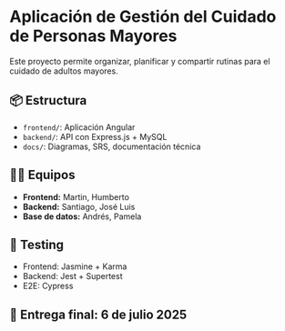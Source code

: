 # Aplicación de Gestión del Cuidado de Personas Mayores

Este proyecto permite organizar, planificar y compartir rutinas para el cuidado de adultos mayores.

## 📦 Estructura

- `frontend/`: Aplicación Angular
- `backend/`: API con Express.js + MySQL
- `docs/`: Diagramas, SRS, documentación técnica

## 👨‍💻 Equipos

- **Frontend:** Martin, Humberto
- **Backend:** Santiago, José Luis
- **Base de datos:** Andrés, Pamela

## 🧪 Testing

- Frontend: Jasmine + Karma
- Backend: Jest + Supertest
- E2E: Cypress

## 📅 Entrega final: 6 de julio 2025

